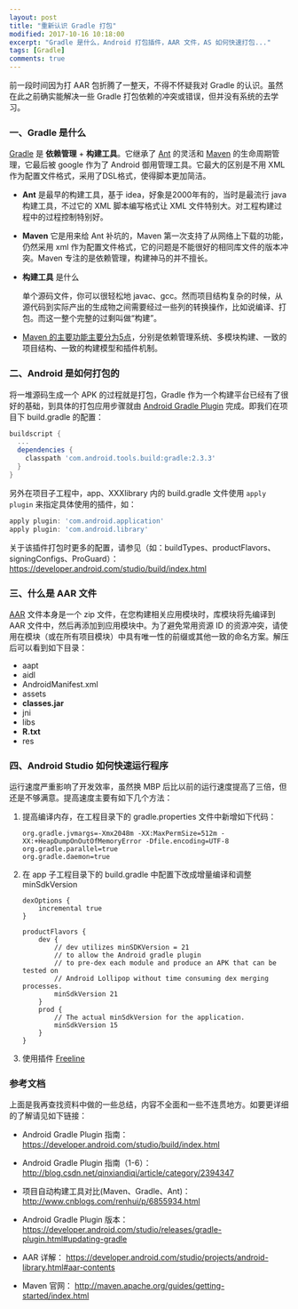 ```yaml
---
layout: post
title: "重新认识 Gradle 打包"
modified: 2017-10-16 10:18:00
excerpt: "Gradle 是什么，Android 打包插件，AAR 文件，AS 如何快速打包..."
tags: [Gradle]
comments: true
---
```



前一段时间因为打 AAR 包折腾了一整天，不得不怀疑我对 Gradle 的认识。虽然在此之前确实能解决一些 Gradle 打包依赖的冲突或错误，但并没有系统的去学习。


### 一、Gradle 是什么

[Gradle](http://blog.csdn.net/qinxiandiqi/article/details/37757065) 是 **依赖管理** + **构建工具**。它继承了 [Ant](http://www.cnblogs.com/super-d2/archive/2012/12/31/2840989.html) 的灵活和 [Maven](http://maven.apache.org/guides/getting-started/index.html) 的生命周期管理，它最后被 google 作为了 Android 御用管理工具。它最大的区别是不用 XML 作为配置文件格式，采用了DSL格式，使得脚本更加简洁。

- **Ant** 是最早的构建工具，基于 idea，好象是2000年有的，当时是最流行 java 构建工具，不过它的 XML 脚本编写格式让 XML 文件特别大。对工程构建过程中的过程控制特别好。

- **Maven** 它是用来给 Ant 补坑的，Maven 第一次支持了从网络上下载的功能，仍然采用 xml 作为配置文件格式，它的问题是不能很好的相同库文件的版本冲突。Maven 专注的是依赖管理，构建神马的并不擅长。

- **构建工具** 是什么

	单个源码文件，你可以很轻松地 javac、gcc。然而项目结构复杂的时候，从源代码到实际产出的生成物之间需要经过一些列的转换操作，比如说编译、打包。而这一整个完整的过剩叫做“构建”。

- [Maven 的主要功能主要分为5点](http://www.cnblogs.com/renhui/p/6855934.html)，分别是依赖管理系统、多模块构建、一致的项目结构、一致的构建模型和插件机制。


### 二、Android 是如何打包的

将一堆源码生成一个 APK 的过程就是打包，Gradle 作为一个构建平台已经有了很好的基础，到具体的打包应用步骤就由 [Android Gradle Plugin](https://developer.android.com/studio/releases/gradle-plugin.html#updating-gradle) 完成。即我们在项目下 build.gradle 的配置：

```gradle
buildscript {
  ...
  dependencies {
    classpath 'com.android.tools.build:gradle:2.3.3'
  }
}
```

另外在项目子工程中，app、XXXlibrary 内的 build.gradle 文件使用 `apply plugin` 来指定具体使用的插件，如：

```gradle
apply plugin: 'com.android.application'
apply plugin: 'com.android.library'
```

关于该插件打包时更多的配置，请参见（如：buildTypes、productFlavors、signingConfigs、ProGuard）：
<https://developer.android.com/studio/build/index.html>



### 三、什么是 AAR 文件

[AAR](https://developer.android.com/studio/projects/android-library.html#aar-contents) 文件本身是一个 zip 文件，在您构建相关应用模块时，库模块将先编译到 AAR 文件中，然后再添加到应用模块中。为了避免常用资源 ID 的资源冲突，请使用在模块（或在所有项目模块）中具有唯一性的前缀或其他一致的命名方案。解压后可以看到如下目录：

- aapt
- aidl
- AndroidManifest.xml
- assets
- **classes.jar**
- jni
- libs
- **R.txt**
- res


### 四、Android Studio 如何快速运行程序

运行速度严重影响了开发效率，虽然换 MBP 后比以前的运行速度提高了三倍，但还是不够满意。提高速度主要有如下几个方法：

1. 提高编译内存，在工程目录下的 gradle.properties 文件中新增如下代码：

	```
	org.gradle.jvmargs=-Xmx2048m -XX:MaxPermSize=512m -XX:+HeapDumpOnOutOfMemoryError -Dfile.encoding=UTF-8
	org.gradle.parallel=true
	org.gradle.daemon=true
	```
	
2. 在 app 子工程目录下的 build.gradle 中配置下改成增量编译和调整 minSdkVersion

	```
	dexOptions {
        incremental true
    }

    productFlavors {
        dev {
            // dev utilizes minSDKVersion = 21
            // to allow the Android gradle plugin
            // to pre-dex each module and produce an APK that can be tested on
            // Android Lollipop without time consuming dex merging processes.
            minSdkVersion 21
        }
        prod {
            // The actual minSdkVersion for the application.
            minSdkVersion 15
        }
    }
    ```
	
3. 使用插件 [Freeline](https://github.com/alibaba/freeline)


### 参考文档

上面是我再查找资料中做的一些总结，内容不全面和一些不连贯地方。如要更详细的了解请见如下链接：

- Android Gradle Plugin 指南： <https://developer.android.com/studio/build/index.html>

- Android Gradle Plugin 指南（1-6）： <http://blog.csdn.net/qinxiandiqi/article/category/2394347>

- 项目自动构建工具对比(Maven、Gradle、Ant)： <http://www.cnblogs.com/renhui/p/6855934.html>

- Android Gradle Plugin 版本： <https://developer.android.com/studio/releases/gradle-plugin.html#updating-gradle>

- AAR 详解： <https://developer.android.com/studio/projects/android-library.html#aar-contents>

- Maven 官网： <http://maven.apache.org/guides/getting-started/index.html>
